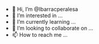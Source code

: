 - 👋 Hi, I’m @Ibarracperalesa
- 👀 I’m interested in ...
- 🌱 I’m currently learning ...
- 💞️ I’m looking to collaborate on ...
- 📫 How to reach me ...

<!--- 

LA NOTA MENOR /* */ window._wpemojiSettings = {«baseUrl»:»https:\/\/s0.wp.com\/wp-content\/mu-plugins\/wpcom-smileys\/twemoji\/2\/72×72\/»,»ext»:».png»,»svgUrl»:»https:\/\/s0.wp.com\/wp-content\/mu-plugins\/wpcom-smileys\/twemoji\/2\/svg\/»,»svgExt»:».svg»,»source»:{«concatemoji»:»https:\/\/s0.wp.com\/wp-includes\/js\/wp-emoji-release.min.js?m=1652185836h&ver=6.0.2″}}; /*! This file is auto-generated */ !function(e,a,t){var n,r,o,i=a.createElement(«canvas»),p=i.getContext&&i.getContext(«2d»);function s(e,t){var a=String.fromCharCode,e=(p.clearRect(0,0,i.width,i.height),p.fillText(a.apply(this,e),0,0),i.toDataURL());return p.clearRect(0,0,i.width,i.height),p.fillText(a.apply(this,t),0,0),e===i.toDataURL()}function c(e){var t=a.createElement(«script»);t.src=e,t.defer=t.type=»text/javascript»,a.getElementsByTagName(«head»)[0].appendChild(t)}for(o=Array(«flag»,»emoji»),t.supports={everything:!0,everythingExceptFlag:!0},r=0;r<o.length;r++)t.supports[o[r]]=function(e){if(!p||!p.fillText)return!1;switch(p.textBaseline="top",p.font="600 32px Arial",e){case"flag":return s([127987,65039,8205,9895,65039],[127987,65039,8203,9895,65039])?!1:!s([55356,56826,55356,56819],[55356,56826,8203,55356,56819])&&!s([55356,57332,56128,56423,56128,56418,56128,56421,56128,56430,56128,56423,56128,56447],[55356,57332,8203,56128,56423,8203,56128,56418,8203,56128,56421,8203,56128,56430,8203,56128,56423,8203,56128,56447]);case"emoji":return!s([129777,127995,8205,129778,127999],[129777,127995,8203,129778,127999])}return!1}(o[r]),t.supports.everything=t.supports.everything&&t.supports[o[r]],"flag"!==o[r]&&(t.supports.everythingExceptFlag=t.supports.everythingExceptFlag&&t.supports[o[r]]);t.supports.everythingExceptFlag=t.supports.everythingExceptFlag&&!t.supports.flag,t.DOMReady=!1,t.readyCallback=function(){t.DOMReady=!0},t.supports.everything||(n=function(){t.readyCallback()},a.addEventListener?(a.addEventListener("DOMContentLoaded",n,!1),e.addEventListener("load",n,!1)):(e.attachEvent("onload",n),a.attachEvent("onreadystatechange",function(){"complete"===a.readyState&&t.readyCallback()})),(e=t.source||{}).concatemoji?c(e.concatemoji):e.wpemoji&&e.twemoji&&(c(e.twemoji),c(e.wpemoji)))}(window,document,window._wpemojiSettings); img.wp-smiley, img.emoji { display: inline !important; border: none !important; box-shadow: none !important; height: 1em !important; width: 1em !important; margin: 0 0.07em !important; vertical-align: -0.1em !important; background: none !important; padding: 0 !important; } .wp-block-site-logo{box-sizing:border-box;line-height:0}.wp-block-site-logo a{display:inline-block}.wp-block-site-logo.is-default-size img{height:auto;width:120px}.wp-block-site-logo img{height:auto;max-width:100%}.wp-block-site-logo a,.wp-block-site-logo img{border-radius:inherit}.wp-block-site-logo.aligncenter{margin-left:auto;margin-right:auto;text-align:center}.wp-block-site-logo.is-style-rounded{border-radius:9999px} .wp-block-site-title{font-size: var(–wp–preset–font-size–large);line-height: .8;} .wp-block-site-title a:where(:not(.wp-element-button)){font-size: var(–wp–preset–font-size–large);font-style: italic;font-weight: 700;letter-spacing: -0.04em;text-decoration: underline solid;} .wp-block-site-title a:where(:not(.wp-element-button)):hover{text-decoration: none;} .wp-block-group{box-sizing:border-box} .wp-block-navigation .wp-block-navigation-item__label{overflow-wrap:break-word;word-break:normal}.wp-block-navigation .wp-block-navigation-item__description{display:none} .wp-block-navigation{font-size: var(–wp–preset–font-size–large);text-decoration: none;text-transform: lowercase;} .wp-block-navigation a:where(:not(.wp-element-button)){color: inherit;text-decoration: none;} .wp-block-navigation a:where(:not(.wp-element-button)):hover{text-decoration: underline;} .wp-block-navigation a:where(:not(.wp-element-button)):active{text-decoration: underline dotted;} .wp-block-spacer{clear:both} .is-small-text{font-size:.875em}.is-regular-text{font-size:1em}.is-large-text{font-size:2.25em}.is-larger-text{font-size:3em}.has-drop-cap:not(:focus):first-letter{float:left;font-size:8.4em;font-style:normal;font-weight:100;line-height:.68;margin:.05em .1em 0 0;text-transform:uppercase}p.has-drop-cap.has-background{overflow:hidden}p.has-background{padding:1.25em 2.375em}:where(p.has-text-color:not(.has-link-color)) a{color:inherit} .wp-block-image img{height:auto;max-width:100%;vertical-align:bottom}.wp-block-image.has-custom-border img,.wp-block-image img{box-sizing:border-box}.wp-block-image.aligncenter{text-align:center}.wp-block-image.alignfull img,.wp-block-image.alignwide img{height:auto;width:100%}.wp-block-image.aligncenter,.wp-block-image .aligncenter,.wp-block-image.alignleft,.wp-block-image .alignleft,.wp-block-image.alignright,.wp-block-image .alignright{display:table}.wp-block-image.aligncenter>figcaption,.wp-block-image .aligncenter>figcaption,.wp-block-image.alignleft>figcaption,.wp-block-image .alignleft>figcaption,.wp-block-image.alignright>figcaption,.wp-block-image .alignright>figcaption{caption-side:bottom;display:table-caption}.wp-block-image .alignleft{float:left;margin:.5em 1em .5em 0}.wp-block-image .alignright{float:right;margin:.5em 0 .5em 1em}.wp-block-image .aligncenter{margin-left:auto;margin-right:auto}.wp-block-image figcaption{margin-bottom:1em;margin-top:.5em}.wp-block-image.is-style-circle-mask img,.wp-block-image.is-style-rounded img,.wp-block-image .is-style-rounded img{border-radius:9999px}@supports ((-webkit-mask-image:none) or (mask-image:none)) or (-webkit-mask-image:none){.wp-block-image.is-style-circle-mask img{border-radius:0;-webkit-mask-image:url(‘data:image/svg+xml;utf8,’);mask-image:url(‘data:image/svg+xml;utf8,’);mask-mode:alpha;-webkit-mask-position:center;mask-position:center;-webkit-mask-repeat:no-repeat;mask-repeat:no-repeat;-webkit-mask-size:contain;mask-size:contain}}.wp-block-image :where(.has-border-color){border-style:solid}.wp-block-image :where([style*=border-top-color]){border-top-style:solid}.wp-block-image :where([style*=border-right-color]){border-right-style:solid}.wp-block-image :where([style*=border-bottom-color]){border-bottom-style:solid}.wp-block-image :where([style*=border-left-color]){border-left-style:solid}.wp-block-image :where([style*=border-width]){border-style:solid}.wp-block-image :where([style*=border-top-width]){border-top-style:solid}.wp-block-image :where([style*=border-right-width]){border-right-style:solid}.wp-block-image :where([style*=border-bottom-width]){border-bottom-style:solid}.wp-block-image :where([style*=border-left-width]){border-left-style:solid}.wp-block-image figure{margin:0} .wp-block-image img, .wp-block-image .components-placeholder{filter: var(–wp–preset–duotone–default-filter);} .wp-block-query-pagination>.wp-block-query-pagination-next,.wp-block-query-pagination>.wp-block-query-pagination-numbers,.wp-block-query-pagination>.wp-block-query-pagination-previous{margin-bottom:.5em;margin-right:.5em}.wp-block-query-pagination>.wp-block-query-pagination-next:last-child,.wp-block-query-pagination>.wp-block-query-pagination-numbers:last-child,.wp-block-query-pagination>.wp-block-query-pagination-previous:last-child{margin-right:0}.wp-block-query-pagination.is-content-justification-space-between>.wp-block-query-pagination-next:last-child{margin-inline-start:auto}.wp-block-query-pagination.is-content-justification-space-between>.wp-block-query-pagination-previous:first-child{margin-inline-end:auto}.wp-block-query-pagination .wp-block-query-pagination-previous-arrow{display:inline-block;margin-right:1ch}.wp-block-query-pagination .wp-block-query-pagination-previous-arrow:not(.is-arrow-chevron){transform:scaleX(1)}.wp-block-query-pagination .wp-block-query-pagination-next-arrow{display:inline-block;margin-left:1ch}.wp-block-query-pagination .wp-block-query-pagination-next-arrow:not(.is-arrow-chevron){transform:scaleX(1)}.wp-block-query-pagination.aligncenter{justify-content:center} .wp-block-query-pagination{font-size: var(–wp–preset–font-size–large);} .wp-block-query-pagination a:where(:not(.wp-element-button)){text-decoration: none;} .wp-block-query-pagination a:where(:not(.wp-element-button)):hover{text-decoration: underline;} .wp-block-query-pagination a:where(:not(.wp-element-button)):active{text-decoration: underline dashed;} :root{–wp-admin-theme-color:#007cba;–wp-admin-theme-color–rgb:0,124,186;–wp-admin-theme-color-darker-10:#006ba1;–wp-admin-theme-color-darker-10–rgb:0,107,161;–wp-admin-theme-color-darker-20:#005a87;–wp-admin-theme-color-darker-20–rgb:0,90,135;–wp-admin-border-width-focus:2px}@media (-webkit-min-device-pixel-ratio:2),(min-resolution:192dpi){:root{–wp-admin-border-width-focus:1.5px}}.wp-element-button{cursor:pointer}:root{–wp–preset–font-size–normal:16px;–wp–preset–font-size–huge:42px}:root .has-very-light-gray-background-color{word-wrap:normal!important;border:0;clip-path:inset(50%);height:1px;margin:-1px;overflow:hidden;padding:0;position:absolute;width:1px}.screen-reader-text:focus{clip:auto!important;clip-path:none;color:#444;display:block;font-size:1em;height:auto;left:5px;line-height:normal;padding:15px 23px 14px;text-decoration:none;top:5px;width:auto;z-index:100000}html :where(.has-border-color){border-style:solid}html :where([style*=border-top-color]){border-top-style:solid}html :where([style*=border-right-color]){border-right-style:solid}html :where([style*=border-bottom-color]){border-bottom-style:solid}html :where([style*=border-left-color]){border-left-style:solid}html :where([style*=border-width]){border-style:solid}html :where([style*=border-top-width]){border-top-style:solid}html :where([style*=border-right-width]){border-right-style:solid}html :where([style*=border-bottom-width]){border-bottom-style:solid}html :where([style*=border-left-width]){border-left-style:solid}html :where(img[class*=wp-image-]){height:auto;max-width:100%}figure{margin:0 0 1em} .has-text-align-justify { text-align:justify; } .wp-block-cover__image-background.has-parallax { background-size: cover; } body{–wp–preset–color–black: #000000;–wp–preset–color–cyan-bluish-gray: #abb8c3;–wp–preset–color–white: #ffffff;–wp–preset–color–pale-pink: #f78da7;–wp–preset–color–vivid-red: #cf2e2e;–wp–preset–color–luminous-vivid-orange: #ff6900;–wp–preset–color–luminous-vivid-amber: #fcb900;–wp–preset–color–light-green-cyan: #7bdcb5;–wp–preset–color–vivid-green-cyan: #00d084;–wp–preset–color–pale-cyan-blue: #8ed1fc;–wp–preset–color–vivid-cyan-blue: #0693e3;–wp–preset–color–vivid-purple: #9b51e0;–wp–preset–color–foreground: #000AFF;–wp–preset–color–background: #F6EB80;–wp–preset–color–secondary: #FFF7A7;–wp–preset–gradient–vivid-cyan-blue-to-vivid-purple: linear-gradient(135deg,rgba(6,147,227,1) 0%,rgb(155,81,224) 100%);–wp–preset–gradient–light-green-cyan-to-vivid-green-cyan: linear-gradient(135deg,rgb(122,220,180) 0%,rgb(0,208,130) 100%);–wp–preset–gradient–luminous-vivid-amber-to-luminous-vivid-orange: linear-gradient(135deg,rgba(252,185,0,1) 0%,rgba(255,105,0,1) 100%);–wp–preset–gradient–luminous-vivid-orange-to-vivid-red: linear-gradient(135deg,rgba(255,105,0,1) 0%,rgb(207,46,46) 100%);–wp–preset–gradient–very-light-gray-to-cyan-bluish-gray: linear-gradient(135deg,rgb(238,238,238) 0%,rgb(169,184,195) 100%);–wp–preset–gradient–cool-to-warm-spectrum: linear-gradient(135deg,rgb(74,234,220) 0%,rgb(151,120,209) 20%,rgb(207,42,186) 40%,rgb(238,44,130) 60%,rgb(251,105,98) 80%,rgb(254,248,76) 100%);–wp–preset–gradient–blush-light-purple: linear-gradient(135deg,rgb(255,206,236) 0%,rgb(152,150,240) 100%);–wp–preset–gradient–blush-bordeaux: linear-gradient(135deg,rgb(254,205,165) 0%,rgb(254,45,45) 50%,rgb(107,0,62) 100%);–wp–preset–gradient–luminous-dusk: linear-gradient(135deg,rgb(255,203,112) 0%,rgb(199,81,192) 50%,rgb(65,88,208) 100%);–wp–preset–gradient–pale-ocean: linear-gradient(135deg,rgb(255,245,203) 0%,rgb(182,227,212) 50%,rgb(51,167,181) 100%);–wp–preset–gradient–electric-grass: linear-gradient(135deg,rgb(202,248,128) 0%,rgb(113,206,126) 100%);–wp–preset–gradient–midnight: linear-gradient(135deg,rgb(2,3,129) 0%,rgb(40,116,252) 100%);–wp–preset–duotone–dark-grayscale: url(‘#wp-duotone-dark-grayscale’);–wp–preset–duotone–grayscale: url(‘#wp-duotone-grayscale’);–wp–preset–duotone–purple-yellow: url(‘#wp-duotone-purple-yellow’);–wp–preset–duotone–blue-red: url(‘#wp-duotone-blue-red’);–wp–preset–duotone–midnight: url(‘#wp-duotone-midnight’);–wp–preset–duotone–magenta-yellow: url(‘#wp-duotone-magenta-yellow’);–wp–preset–duotone–purple-green: url(‘#wp-duotone-purple-green’);–wp–preset–duotone–blue-orange: url(‘#wp-duotone-blue-orange’);–wp–preset–duotone–default-filter: url(‘#wp-duotone-default-filter’);–wp–preset–font-size–small: clamp(0.875rem, 0.875rem + ((1vw – 0.48rem) * 0.24), 1rem);–wp–preset–font-size–medium: clamp(1rem, 1rem + ((1vw – 0.48rem) * 0.481), 1.25rem);–wp–preset–font-size–large: clamp(1.25rem, 1.25rem + ((1vw – 0.48rem) * 2.404), 2.5rem);–wp–preset–font-size–x-large: 3rem;–wp–preset–font-family–spacemono: SpaceMono, serif;–wp–preset–font-family–arvo: Arvo;–wp–preset–font-family–bodoni-moda: ‘Bodoni Moda’;–wp–preset–font-family–cabin: Cabin;–wp–preset–font-family–chivo: Chivo;–wp–preset–font-family–courier-prime: ‘Courier Prime’;–wp–preset–font-family–dm-sans: ‘DM Sans’;–wp–preset–font-family–domine: Domine;–wp–preset–font-family–eb-garamond: ‘EB Garamond’;–wp–preset–font-family–fira-sans: ‘Fira Sans’;–wp–preset–font-family–ibm-plex-sans: ‘IBM Plex Sans’;–wp–preset–font-family–ibm-plex-mono: ‘IBM Plex Mono’;–wp–preset–font-family–inter: Inter;–wp–preset–font-family–josefin-sans: ‘Josefin Sans’;–wp–preset–font-family–jost: Jost;–wp–preset–font-family–libre-baskerville: ‘Libre Baskerville’;–wp–preset–font-family–libre-franklin: ‘Libre Franklin’;–wp–preset–font-family–literata: Literata;–wp–preset–font-family–lora: Lora;–wp–preset–font-family–merriweather: Merriweather;–wp–preset–font-family–montserrat: Montserrat;–wp–preset–font-family–newsreader: Newsreader;–wp–preset–font-family–nunito: Nunito;–wp–preset–font-family–open-sans: ‘Open Sans’;–wp–preset–font-family–overpass: Overpass;–wp–preset–font-family–playfair-display: ‘Playfair Display’;–wp–preset–font-family–poppins: Poppins;–wp–preset–font-family–raleway: Raleway;–wp–preset–font-family–roboto: Roboto;–wp–preset–font-family–roboto-slab: ‘Roboto Slab’;–wp–preset–font-family–rubik: Rubik;–wp–preset–font-family–source-sans-pro: ‘Source Sans Pro’;–wp–preset–font-family–source-serif-pro: ‘Source Serif Pro’;–wp–preset–font-family–space-mono: ‘Space Mono’;–wp–preset–font-family–texturina: Texturina;–wp–preset–font-family–work-sans: ‘Work Sans’;–wp–preset–spacing–20: 0.44rem;–wp–preset–spacing–30: 0.67rem;–wp–preset–spacing–40: 1rem;–wp–preset–spacing–50: 1.5rem;–wp–preset–spacing–60: 2.25rem;–wp–preset–spacing–70: 3.38rem;–wp–preset–spacing–80: 5.06rem;–wp–custom–gap–horizontal: min(30px, 5vw);–wp–custom–gap–vertical: min(30px, 5vw);}body { margin: 0;–wp–style–global–content-size: 900px;–wp–style–global–wide-size: 1200px;}.wp-site-blocks > .alignleft { float: left; margin-right: 2em; }.wp-site-blocks > .alignright { float: right; margin-left: 2em; }.wp-site-blocks > .aligncenter { justify-content: center; margin-left: auto; margin-right: auto; }.wp-site-blocks > * { margin-block-start: 0; margin-block-end: 0; }.wp-site-blocks > * + * { margin-block-start: 2rem; }body { –wp–style–block-gap: 2rem; }body .is-layout-flow > *{margin-block-start: 0;margin-block-end: 0;}body .is-layout-flow > * + *{margin-block-start: 2rem;margin-block-end: 0;}body .is-layout-constrained > *{margin-block-start: 0;margin-block-end: 0;}body .is-layout-constrained > * + *{margin-block-start: 2rem;margin-block-end: 0;}body .is-layout-flex{gap: 2rem;}body .is-layout-flow > .alignleft{float: left;}body .is-layout-flow > .alignright{float: right;}body .is-layout-flow > .aligncenter{margin-left: auto !important;margin-right: auto !important;}body .is-layout-constrained > .alignleft{float: left;}body .is-layout-constrained > .alignright{float: right;}body .is-layout-constrained > .aligncenter{margin-left: auto !important;margin-right: auto !important;}body .is-layout-constrained > :where(:not(.alignleft):not(.alignright):not(.alignfull)){max-width: var(–wp–style–global–content-size);margin-left: auto !important;margin-right: auto !important;}body .is-layout-constrained > .alignwide{max-width: var(–wp–style–global–wide-size);}body .is-layout-flex{display: flex;}body .is-layout-flex{flex-wrap: wrap;align-items: center;}body .is-layout-flex > *{margin: 0;}body{color: var(–wp–preset–color–foreground);font-family: var(–wp–preset–font-family–spacemono);font-size: var(–wp–preset–font-size–medium);letter-spacing: -0.04em;line-height: 1.6;padding-top: 0px;padding-right: 0px;padding-bottom: 0px;padding-left: 0px;}a:where(:not(.wp-element-button)){color: var(–wp–preset–color–foreground);text-decoration: underline solid;}a:where(:not(.wp-element-button)):hover{text-decoration: none;}a:where(:not(.wp-element-button)):active{text-decoration: underline dotted;}h1{font-size: clamp(3.75rem, calc(3.75rem + ((1vw – 0.48rem) * 8.4135)), 8.125rem);font-weight: 400;line-height: 1em;}h2{font-size: clamp(2.5rem, calc(2.5rem + ((1vw – 0.48rem) * 8.4135)), 6.875rem);font-weight: 400;line-height: 1em;}h3{font-size: clamp(1.875rem, calc(1.875rem + ((1vw – 0.48rem) * 1.2019)), 2.5rem);font-weight: 700;}h4{font-size: clamp(1.75rem, calc(1.75rem + ((1vw – 0.48rem) * 0.4808)), 2rem);font-weight: 700;}h5{font-size: 1.25rem;font-weight: 700;}h6{font-size: var(–wp–preset–font-size–small);font-weight: 700;}.wp-element-button, .wp-block-button__link{border-radius: 999px;border-color: transparent;border-width: 1.5px;border-style: solid;color: var(–wp–preset–color–background);font-family: var(–wp–preset–font-family–spacemono);font-size: var(–wp–preset–font-size–medium);font-weight: normal;line-height: 2;padding-top: calc(0.05em + 2px);padding-right: calc(1.333em + 2px);padding-bottom: calc(0.05em + 2px);padding-left: calc(1.333em + 2px);text-decoration: none;}.has-black-color{color: var(–wp–preset–color–black) !important;}.has-cyan-bluish-gray-color{color: var(–wp–preset–color–cyan-bluish-gray) !important;}.has-white-color{color: var(–wp–preset–color–white) !important;}.has-pale-pink-color{color: var(–wp–preset–color–pale-pink) !important;}.has-vivid-red-color{color: var(–wp–preset–color–vivid-red) !important;}.has-luminous-vivid-orange-color{color: var(–wp–preset–color–luminous-vivid-orange) !important;}.has-luminous-vivid-amber-color{color: var(–wp–preset–color–luminous-vivid-amber) !important;}.has-light-green-cyan-color{color: var(–wp–preset–color–light-green-cyan) !important;}.has-vivid-green-cyan-color{color: var(–wp–preset–color–vivid-green-cyan) !important;}.has-pale-cyan-blue-color{color: var(–wp–preset–color–pale-cyan-blue) !important;}.has-vivid-cyan-blue-color{color: var(–wp–preset–color–vivid-cyan-blue) !important;}.has-vivid-purple-color{color: var(–wp–preset–color–vivid-purple) !important;}.has-foreground-color{color: var(–wp–preset–color–foreground) !important;}.has-background-color{color: var(–wp–preset–color–background) !important;}.has-secondary-color{color: var(–wp–preset–color–secondary) !important;}.has-black-background-color{}.has-cyan-bluish-gray-background-color{}.has-white-background-color{}.has-pale-pink-background-color{}.has-vivid-red-background-color{}.has-luminous-vivid-orange-background-color{}.has-luminous-vivid-amber-background-color{}.has-light-green-cyan-background-color{}.has-vivid-green-cyan-background-color{}.has-pale-cyan-blue-background-color{}.has-vivid-cyan-blue-background-color{}.has-vivid-purple-background-color{}.has-foreground-background-color{}.has-background-background-color{}.has-secondary-background-color{}.has-black-border-color{border-color: var(–wp–preset–color–black) !important;}.has-cyan-bluish-gray-border-color{border-color: var(–wp–preset–color–cyan-bluish-gray) !important;}.has-white-border-color{border-color: var(–wp–preset–color–white) !important;}.has-pale-pink-border-color{border-color: var(–wp–preset–color–pale-pink) !important;}.has-vivid-red-border-color{border-color: var(–wp–preset–color–vivid-red) !important;}.has-luminous-vivid-orange-border-color{border-color: var(–wp–preset–color–luminous-vivid-orange) !important;}.has-luminous-vivid-amber-border-color{border-color: var(–wp–preset–color–luminous-vivid-amber) !important;}.has-light-green-cyan-border-color{border-color: var(–wp–preset–color–light-green-cyan) !important;}.has-vivid-green-cyan-border-color{border-color: var(–wp–preset–color–vivid-green-cyan) !important;}.has-pale-cyan-blue-border-color{border-color: var(–wp–preset–color–pale-cyan-blue) !important;}.has-vivid-cyan-blue-border-color{border-color: var(–wp–preset–color–vivid-cyan-blue) !important;}.has-vivid-purple-border-color{border-color: var(–wp–preset–color–vivid-purple) !important;}.has-foreground-border-color{border-color: var(–wp–preset–color–foreground) !important;}.has-background-border-color{border-color: var(–wp–preset–color–background) !important;}.has-secondary-border-color{border-color: var(–wp–preset–color–secondary) !important;}.has-vivid-cyan-blue-to-vivid-purple-gradient-background{background: var(–wp–preset–gradient–vivid-cyan-blue-to-vivid-purple) !important;}.has-light-green-cyan-to-vivid-green-cyan-gradient-background{background: var(–wp–preset–gradient–light-green-cyan-to-vivid-green-cyan) !important;}.has-luminous-vivid-amber-to-luminous-vivid-orange-gradient-background{background: var(–wp–preset–gradient–luminous-vivid-amber-to-luminous-vivid-orange) !important;}.has-luminous-vivid-orange-to-vivid-red-gradient-background{background: var(–wp–preset–gradient–luminous-vivid-orange-to-vivid-red) !important;}.has-very-light-gray-to-cyan-bluish-gray-gradient-background{background: var(–wp–preset–gradient–very-light-gray-to-cyan-bluish-gray) !important;}.has-cool-to-warm-spectrum-gradient-background{background: var(–wp–preset–gradient–cool-to-warm-spectrum) !important;}.has-blush-light-purple-gradient-background{background: var(–wp–preset–gradient–blush-light-purple) !important;}.has-blush-bordeaux-gradient-background{background: var(–wp–preset–gradient–blush-bordeaux) !important;}.has-luminous-dusk-gradient-background{background: var(–wp–preset–gradient–luminous-dusk) !important;}.has-pale-ocean-gradient-background{background: var(–wp–preset–gradient–pale-ocean) !important;}.has-electric-grass-gradient-background{background: var(–wp–preset–gradient–electric-grass) !important;}.has-midnight-gradient-background{background: var(–wp–preset–gradient–midnight) !important;}.has-small-font-size{font-size: var(–wp–preset–font-size–small) !important;}.has-medium-font-size{font-size: var(–wp–preset–font-size–medium) !important;}.has-large-font-size{font-size: var(–wp–preset–font-size–large) !important;}.has-x-large-font-size{font-size: var(–wp–preset–font-size–x-large) !important;}.has-spacemono-font-family{font-family: var(–wp–preset–font-family–spacemono) !important;}.has-arvo-font-family{font-family: var(–wp–preset–font-family–arvo) !important;}.has-bodoni-moda-font-family{font-family: var(–wp–preset–font-family–bodoni-moda) !important;}.has-cabin-font-family{font-family: var(–wp–preset–font-family–cabin) !important;}.has-chivo-font-family{font-family: var(–wp–preset–font-family–chivo) !important;}.has-courier-prime-font-family{font-family: var(–wp–preset–font-family–courier-prime) !important;}.has-dm-sans-font-family{font-family: var(–wp–preset–font-family–dm-sans) !important;}.has-domine-font-family{font-family: var(–wp–preset–font-family–domine) !important;}.has-eb-garamond-font-family{font-family: var(–wp–preset–font-family–eb-garamond) !important;}.has-fira-sans-font-family{font-family: var(–wp–preset–font-family–fira-sans) !important;}.has-ibm-plex-sans-font-family{font-family: var(–wp–preset–font-family–ibm-plex-sans) !important;}.has-ibm-plex-mono-font-family{font-family: var(–wp–preset–font-family–ibm-plex-mono) !important;}.has-inter-font-family{font-family: var(–wp–preset–font-family–inter) !important;}.has-josefin-sans-font-family{font-family: var(–wp–preset–font-family–josefin-sans) !important;}.has-jost-font-family{font-family: var(–wp–preset–font-family–jost) !important;}.has-libre-baskerville-font-family{font-family: var(–wp–preset–font-family–libre-baskerville) !important;}.has-libre-franklin-font-family{font-family: var(–wp–preset–font-family–libre-franklin) !important;}.has-literata-font-family{font-family: var(–wp–preset–font-family–literata) !important;}.has-lora-font-family{font-family: var(–wp–preset–font-family–lora) !important;}.has-merriweather-font-family{font-family: var(–wp–preset–font-family–merriweather) !important;}.has-montserrat-font-family{font-family: var(–wp–preset–font-family–montserrat) !important;}.has-newsreader-font-family{font-family: var(–wp–preset–font-family–newsreader) !important;}.has-nunito-font-family{font-family: var(–wp–preset–font-family–nunito) !important;}.has-open-sans-font-family{font-family: var(–wp–preset–font-family–open-sans) !important;}.has-overpass-font-family{font-family: var(–wp–preset–font-family–overpass) !important;}.has-playfair-display-font-family{font-family: var(–wp–preset–font-family–playfair-display) !important;}.has-poppins-font-family{font-family: var(–wp–preset–font-family–poppins) !important;}.has-raleway-font-family{font-family: var(–wp–preset–font-family–raleway) !important;}.has-roboto-font-family{font-family: var(–wp–preset–font-family–roboto) !important;}.has-roboto-slab-font-family{font-family: var(–wp–preset–font-family–roboto-slab) !important;}.has-rubik-font-family{font-family: var(–wp–preset–font-family–rubik) !important;}.has-source-sans-pro-font-family{font-family: var(–wp–preset–font-family–source-sans-pro) !important;}.has-source-serif-pro-font-family{font-family: var(–wp–preset–font-family–source-serif-pro) !important;}.has-space-mono-font-family{font-family: var(–wp–preset–font-family–space-mono) !important;}.has-texturina-font-family{font-family: var(–wp–preset–font-family–texturina) !important;}.has-work-sans-font-family{font-family: var(–wp–preset–font-family–work-sans) !important;} .wp-block-group.wp-container-5{justify-content:space-between;}.wp-block-group.wp-container-6 > *{margin-block-start:0;margin-block-end:0;}.wp-block-group.wp-container-6.wp-block-group.wp-container-6 > * + *{margin-block-start:0;margin-block-end:0;}.wp-block-group.wp-container-11{gap:0.5rem;flex-direction:column;align-items:flex-start;}.wp-block-group.wp-container-12{gap:0.5rem;flex-direction:column;align-items:flex-end;}.wp-block-group.wp-container-13{flex-wrap:nowrap;justify-content:space-between;} @font-face{font-family:SpaceMono;font-style:normal;font-weight:400;font-display:block;src:local(SpaceMono), url(‘https://s0.wp.com/wp-content/themes/pub/disco/assets/fonts/SpaceMono-Regular.ttf&#8217;) format(‘truetype’);font-stretch:normal;}@font-face{font-family:SpaceMono;font-style:italic;font-weight:400;font-display:block;src:local(SpaceMono), url(‘https://s0.wp.com/wp-content/themes/pub/disco/assets/fonts/SpaceMono-Italic.ttf&#8217;) format(‘truetype’);font-stretch:normal;}@font-face{font-family:SpaceMono;font-style:normal;font-weight:700;font-display:block;src:local(SpaceMono), url(‘https://s0.wp.com/wp-content/themes/pub/disco/assets/fonts/SpaceMono-Bold.ttf&#8217;) format(‘truetype’);font-stretch:normal;}@font-face{font-family:SpaceMono;font-style:italic;font-weight:700;font-display:block;src:local(SpaceMono), url(‘https://s0.wp.com/wp-content/themes/pub/disco/assets/fonts/SpaceMono-BoldItalic.ttf&#8217;) format(‘truetype’);font-stretch:normal;} :root { –font-headings: unset; –font-base: unset; –font-headings-default: -apple-system,BlinkMacSystemFont,»Segoe UI»,Roboto,Oxygen-Sans,Ubuntu,Cantarell,»Helvetica Neue»,sans-serif; –font-base-default: -apple-system,BlinkMacSystemFont,»Segoe UI»,Roboto,Oxygen-Sans,Ubuntu,Cantarell,»Helvetica Neue»,sans-serif;} var actionbardata = {«siteID»:»210036238″,»siteURL»:»http:\/\/blackingsgroup.wordpress.com»,»xhrURL»:»https:\/\/blackingsgroup.wordpress.com\/wp-admin\/admin-ajax.php»,»nonce»:»f87bdb51a6″,»isLoggedIn»:»»,»statusMessage»:»»,»subsEmailDefault»:»instantly»,»proxyScriptUrl»:»https:\/\/s0.wp.com\/wp-content\/js\/wpcom-proxy-request.js?ver=20211021″,»shortlink»:»https:\/\/wp.me\/Pedi1g-2″,»i18n»:{«followedText»:»Las entradas nuevas de este sitio aparecer\u00e1n ahora en tu Lector»,»foldBar»:»Contraer esta barra»,»unfoldBar»:»Expandir esta barra»}}; window.addEventListener( ‘DOMContentLoaded’, function() { rltInitialize( {«token»:null,»iframeOrigins»:[«https:\/\/widgets.wp.com»]} ); } ); Saltar al contenido

LA NOTA MENOR

Inicio

Inserción Social y Equipo de Trabajo | Habilidades Digitales — 0003BFFD43886488 ™

Siguiente página

LA NOTA MENOR

6 West 25th St, NY 10010

info@r71648af2c4ab27l.ub

+52 (33)2672825

.skip-link.screen-reader-text { border: 0; clip: rect(1px,1px,1px,1px); clip-path: inset(50%); height: 1px; margin: -1px; overflow: hidden; padding: 0; position: absolute !important; width: 1px; word-wrap: normal !important; } .skip-link.screen-reader-text:focus {clip: auto !important; clip-path: none; color: #444; display: block; font-size: 1em; height: auto; left: 5px; line-height: normal; padding: 15px 23px 14px; text-decoration: none; top: 5px; width: auto; z-index: 100000; } ( function() { var skipLinkTarget = document.querySelector( ‘main’ ), sibling, skipLinkTargetID, skipLink; // Early exit if a skip-link target can’t be located. if ( ! skipLinkTarget ) { return; } // Get the site wrapper. // The skip-link will be injected in the beginning of it. sibling = document.querySelector( ‘.wp-site-blocks’ ); // Early exit if the root element was not found. if ( ! sibling ) { return; } // Get the skip-link target’s ID, and generate one if it doesn’t exist. skipLinkTargetID = skipLinkTarget.id; if ( ! skipLinkTargetID ) { skipLinkTargetID = ‘wp–skip-link–target’; skipLinkTarget.id = skipLinkTargetID; } // Create the skip link. skipLink = document.createElement( ‘a’ ); skipLink.classList.add( ‘skip-link’, ‘screen-reader-text’ ); skipLink.href = ‘#’ + skipLinkTargetID; skipLink.innerHTML = ‘Saltar al contenido’; // Inject the skip link. sibling.parentElement.insertBefore( skipLink, sibling ); }() ); window._tkq = window._tkq || []; if ( Math.random() < 0.01 ) { window._tkq.push( [ 'recordEvent', 'wpcom_wordads_noad', {"theme":"pub\/disco","blog_id":210036238,"reason_new_blog":1,"reason_blog_null":1} ] ); }

Crea tu sitio web con WordPress.com

Comenzar

var WPGroHo = {«my_hash»:»»}; // Initialize and attach hovercards to all gravatars ( function() { function init() { if ( typeof Gravatar === ‘undefined’ ) { return; } if ( typeof Gravatar.init !== ‘function’ ) { return; } Gravatar.profile_cb = function ( hash, id ) { WPGroHo.syncProfileData( hash, id ); }; Gravatar.my_hash = WPGroHo.my_hash; Gravatar.init( ‘body’, ‘#wp-admin-bar-my-account’ ); } if ( document.readyState !== ‘loading’ ) { init(); } else { document.addEventListener( ‘DOMContentLoaded’, init ); } } )();

 

Cargando comentarios…

 

Escribe un comentario…

Correo electrónico (Obligatorio) Nombre (Obligatorio) Web

Seguir Siguiendo

LA NOTA MENOR

Suscríbeme

¿Ya tienes una cuenta de WordPress.com? Accede ahora.

LA NOTA MENOR

Editar el sitio

Seguir Siguiendo

Regístrate

Acceder

Copiar enlace corto

Denunciar este contenido

View post in Reader

Gestionar las suscripciones

Contraer esta barra

window.addEventListener( «load», function( event ) { var link = document.createElement( «link» ); link.href = «https://s0.wp.com/wp-content/mu-plugins/actionbar/actionbar.css?v=20210915»; link.type = «text/css»; link.rel = «stylesheet»; document.head.appendChild( link ); var script = document.createElement( «script» ); script.src = «https://s0.wp.com/wp-content/mu-plugins/actionbar/actionbar.js?v=20220329»; script.defer = true; document.body.appendChild( script ); } ); var jetpackSwiperLibraryPath = {«url»:»https:\/\/s0.wp.com\/wp-content\/mu-plugins\/jetpack-plugin\/production\/_inc\/build\/carousel\/swiper-bundle.min.js»}; var jetpackCarouselStrings = {«widths»:[370,700,1000,1200,1400,2000],»is_logged_in»:»»,»lang»:»es»,»ajaxurl»:»https:\/\/blackingsgroup.wordpress.com\/wp-admin\/admin-ajax.php»,»nonce»:»0ff90a9d8d»,»display_exif»:»1″,»display_comments»:»1″,»single_image_gallery»:»1″,»single_image_gallery_media_file»:»»,»background_color»:»black»,»comment»:»Comentario»,»post_comment»:»Publicar comentario»,»write_comment»:»Escribe un comentario…»,»loading_comments»:»Cargando comentarios…»,»download_original»:»Ver tama\u00f1o completo {0}\u00d7{1}»,»no_comment_text»:»Por favor, aseg\u00farate de enviar el texto con tu comentario.»,»no_comment_email»:»Por favor, proporciona una direcci\u00f3n de correo electr\u00f3nico para comentar.»,»no_comment_author»:»Por favor, a\u00f1ade tu nombre al comentario.»,»comment_post_error»:»Lo sentimos, pero ha habido un error al publicar tu comentario. Por favor, vuelve a intentarlo m\u00e1s tarde.»,»comment_approved»:»Se ha aprobado tu comentario.»,»comment_unapproved»:»Tu comentario est\u00e1 en moderaci\u00f3n.»,»camera»:»C\u00e1mara»,»aperture»:»Abertura»,»shutter_speed»:»Velocidad de obturaci\u00f3n»,»focal_length»:»Longitud focal»,»copyright»:»Copyright»,»comment_registration»:»0″,»require_name_email»:»1″,»login_url»:»https:\/\/blackingsgroup.wordpress.com\/wp-login.php?redirect_to=https%3A%2F%2Fblackingsgroup.wordpress.com%2F»,»blog_id»:»210036238″,»meta_data»:[«camera»,»aperture»,»shutter_speed»,»focal_length»,»copyright»],»stats_query_args»:»blog=210036238&v=wpcom&tz=-5&user_id=0&subd=blackingsgroup»,»is_public»:»1″}; var comment_like_text = {«loading»:»Cargando…»,»swipeUrl»:»https:\/\/s0.wp.com\/wp-content\/mu-plugins\/comment-likes\/js\/lib\/swipe.js?ver=20131008″}; // _tkq = window._tkq || []; _stq = window._stq || []; _tkq.push([‘storeContext’, {‘blog_id’:’210036238′,’blog_tz’:’-5′,’user_lang’:’es’,’blog_lang’:’es’,’user_id’:’0′}]); _stq.push([‘view’, {‘blog’:’210036238′,’v’:’wpcom’,’tz’:’-5′,’user_id’:’0′,’post’:’2′,’subd’:’blackingsgroup’}]); _stq.push([‘extra’, {‘crypt’:’UE40eW5QN0p8M2Y/RE1mJVY3bm9aR3VCbS9mWm1pRyZuJS1LX1t5QmRXZzE3RC9rQWZHK1FjbDltdWdaMVFFZTcxUGVHLWR0WTJoMG5QTU5LblY0MkNfa0ZVK0kwWzkxfjNveFdWQkt8T0dVdG1ocGkwME0makkudVM5S2hhNzFlNnRabj0uJWlsV2JDMCZhSzM0WHZJRGRJZVtmcXJhNXFxWHZBa015OSU/Jl83KzV4aUxqVjhiXzF4S35zczlacDguT1UzX3JLKzlPN3NufE5mN1l5RVhZXyxRUzdkb3Y/cjZzPVRQdkx2′}]); _stq.push([ ‘clickTrackerInit’, ‘210036238’, ‘2’ ]);  if ( ‘object’ === typeof wpcom_mobile_user_agent_info ) { wpcom_mobile_user_agent_info.init(); var mobileStatsQueryString = «»; if( false !== wpcom_mobile_user_agent_info.matchedPlatformName ) mobileStatsQueryString += «&x_» + ‘mobile_platforms’ + ‘=’ + wpcom_mobile_user_agent_info.matchedPlatformName; if( false !== wpcom_mobile_user_agent_info.matchedUserAgentName ) mobileStatsQueryString += «&x_» + ‘mobile_devices’ + ‘=’ + wpcom_mobile_user_agent_info.matchedUserAgentName; if( wpcom_mobile_user_agent_info.isIPad() ) mobileStatsQueryString += «&x_» + ‘ipad_views’ + ‘=’ + ‘views’; if( «» != mobileStatsQueryString ) { new Image().src = document.location.protocol + ‘//pixel.wp.com/g.gif?v=wpcom-no-pv’ + mobileStatsQueryString + ‘&baba=’ + Math.random(); } } img#wpstats { position: absolute !important; clip: rect(0, 0, 0, 0); padding: 0 !important; border: 0 !important; height: 0 !important; width: 0 !important; overflow: hidden; } 
Ibarracperalesa/Ibarracperalesa is a ✨ special ✨ repository because its `README.md` (this file) appears on your GitHub profile.
You can click the Preview link to take a look at your changes.
--->
